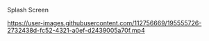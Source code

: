Splash Screen


https://user-images.githubusercontent.com/112756669/195555726-2732438d-fc52-4321-a0ef-d2439005a70f.mp4

